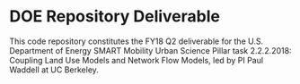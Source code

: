 # DOE Repository Deliverable

This code repository constitutes the FY18 Q2 deliverable for the U.S. Department of Energy SMART Mobility Urban Science Pillar task 2.2.2.2018: Coupling Land Use Models and Network Flow Models, led by PI Paul Waddell at UC Berkeley.
